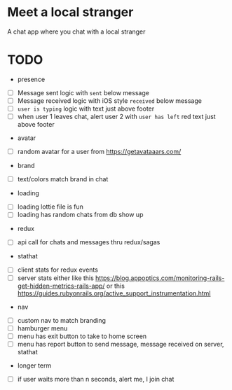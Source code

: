 # Meet a local stranger
A chat app where you chat with a local stranger

# TODO
- presence
- [ ] Message sent logic with `sent` below message
- [ ] Message received logic with iOS style `received` below message
- [ ] `user is typing` logic with text just above footer
- [ ] when user 1 leaves chat, alert user 2 with `user has left` red text just above footer
- avatar
- [ ] random avatar for a user from https://getavataaars.com/
- brand
- [ ] text/colors match brand in chat
- loading
- [ ] loading lottie file is fun
- [ ] loading has random chats from db show up
- redux
- [ ] api call for chats and messages thru redux/sagas
- stathat
- [ ] client stats for redux events
- [ ] server stats either like this https://blog.appoptics.com/monitoring-rails-get-hidden-metrics-rails-app/ or this https://guides.rubyonrails.org/active_support_instrumentation.html
- nav
- [ ] custom nav to match branding
- [ ] hamburger menu
- [ ] menu has exit button to take to home screen
- [ ] menu has report button to send message, message received on server, stathat
- longer term
- [ ] if user waits more than n seconds, alert me, I join chat
